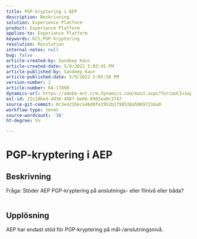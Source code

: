 ```yaml
---
title: PGP-kryptering i AEP
description: Beskrivning
solution: Experience Platform
product: Experience Platform
applies-to: Experience Platform
keywords: KCS,PGP-kryptering
resolution: Resolution
internal-notes: null
bug: false
article-created-by: Sandeep Kaur
article-created-date: 5/9/2022 5:03:45 PM
article-published-by: Sandeep Kaur
article-published-date: 5/9/2022 5:05:58 PM
version-number: 2
article-number: KA-17890
dynamics-url: https://adobe-ent.crm.dynamics.com/main.aspx?forceUCI=1&pagetype=entityrecord&etn=knowledgearticle&id=f45d98fb-b9cf-ec11-a7b5-00224809c27a
exl-id: 22c2d6ed-4d36-498f-be66-8902ea0c1747
source-git-commit: 0c3e421beca46d9fe1952b1f98538a50697216a0
workflow-type: tm+mt
source-wordcount: '38'
ht-degree: 5%

---
```


# PGP-kryptering i AEP

## Beskrivning

Fråga: Stöder AEP PGP-kryptering på anslutnings- eller filnivå eller båda?
<br> 

## Upplösning


AEP har endast stöd för PGP-kryptering på mål-/anslutningsnivå.

